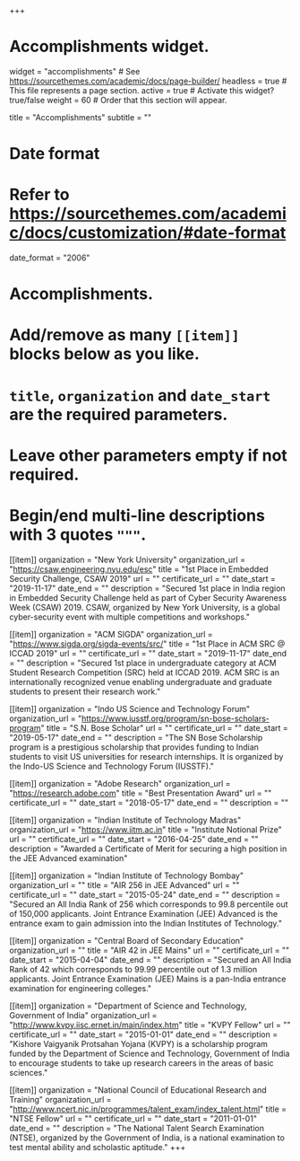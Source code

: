 +++
# Accomplishments widget.
widget = "accomplishments"  # See https://sourcethemes.com/academic/docs/page-builder/
headless = true  # This file represents a page section.
active = true  # Activate this widget? true/false
weight = 60  # Order that this section will appear.

title = "Accomplish&shy;ments"
subtitle = ""

# Date format
#   Refer to https://sourcethemes.com/academic/docs/customization/#date-format
date_format = "2006"

# Accomplishments.
#   Add/remove as many `[[item]]` blocks below as you like.
#   `title`, `organization` and `date_start` are the required parameters.
#   Leave other parameters empty if not required.
#   Begin/end multi-line descriptions with 3 quotes `"""`.

[[item]]
  organization = "New York University"
  organization_url = "https://csaw.engineering.nyu.edu/esc"
  title = "1st Place in Embedded Security Challenge, CSAW 2019"
  url = ""
  certificate_url = ""
  date_start = "2019-11-17"
  date_end = ""
  description = "Secured 1st place in India region in Embedded Security Challenge held as part of Cyber Security Awareness Week (CSAW) 2019. CSAW, organized by New York University, is a global cyber-security event with multiple competitions and workshops."


[[item]]
  organization = "ACM SIGDA"
  organization_url = "https://www.sigda.org/sigda-events/src/"
  title = "1st Place in ACM SRC @ ICCAD 2019"
  url = ""
  certificate_url = ""
  date_start = "2019-11-17"
  date_end = ""
  description = "Secured 1st place in undergraduate category at ACM Student Research Competition (SRC) held at ICCAD 2019. ACM SRC is an internationally recognized venue enabling undergraduate and graduate students to present their research work."


[[item]]
  organization = "Indo US Science and Technology Forum"
  organization_url = "https://www.iusstf.org/program/sn-bose-scholars-program"
  title = "S.N. Bose Scholar"
  url = ""
  certificate_url = ""
  date_start = "2019-05-17"
  date_end = ""
  description = "The SN Bose Scholarship program is a prestigious scholarship that provides funding to Indian students to visit US universities for research internships. It is organized by the Indo-US Science and Technology Forum (IUSSTF)."

[[item]]
  organization = "Adobe Research"
  organization_url = "https://research.adobe.com"
  title = "Best Presentation Award"
  url = ""
  certificate_url = ""
  date_start = "2018-05-17"
  date_end = ""
  description = ""

[[item]]
  organization = "Indian Institute of Technology Madras"
  organization_url = "https://www.iitm.ac.in"
  title = "Institute Notional Prize"
  url = ""
  certificate_url = ""
  date_start = "2016-04-25"
  date_end = ""
  description = "Awarded a Certificate of Merit for securing a high position in the JEE Advanced examination"

[[item]]
  organization = "Indian Institute of Technology Bombay"
  organization_url = ""
  title = "AIR 256 in JEE Advanced"
  url = ""
  certificate_url = ""
  date_start = "2015-05-24"
  date_end = ""
  description = "Secured an All India Rank of 256 which corresponds to 99.8 percentile out of 150,000 applicants. Joint Entrance Examination (JEE) Advanced is the entrance exam to gain admission into the Indian Institutes of Technology."

[[item]]
  organization = "Central Board of Secondary Education"
  organization_url = ""
  title = "AIR 42 in JEE Mains"
  url = ""
  certificate_url = ""
  date_start = "2015-04-04"
  date_end = ""
  description = "Secured an All India Rank of 42 which corresponds to 99.99 percentile out of 1.3 million applicants. Joint Entrance Examination (JEE) Mains is a pan-India entrance examination for engineering colleges."

[[item]]
  organization = "Department of Science and Technology, Government of India"
  organization_url = "http://www.kvpy.iisc.ernet.in/main/index.htm"
  title = "KVPY Fellow"
  url = ""
  certificate_url = ""
  date_start = "2015-01-01"
  date_end = ""
  description = "Kishore Vaigyanik Protsahan Yojana (KVPY) is a scholarship program funded by the Department of Science and Technology, Government of India to encourage students to take up research careers in the areas of basic sciences."

[[item]]
  organization = "National Council of Educational Research and Training"
  organization_url = "http://www.ncert.nic.in/programmes/talent_exam/index_talent.html"
  title = "NTSE Fellow"
  url = ""
  certificate_url = ""
  date_start = "2011-01-01"
  date_end = ""
  description = "The National Talent Search Examination (NTSE), organized by the Government of India, is a national examination to test mental ability and scholastic aptitude."
+++
